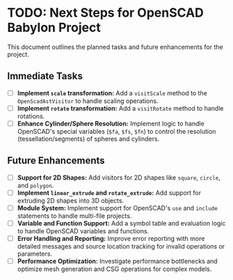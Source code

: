 # TODO: Next Steps for OpenSCAD Babylon Project

This document outlines the planned tasks and future enhancements for the project.

## Immediate Tasks
- [ ] **Implement `scale` transformation:** Add a `visitScale` method to the `OpenScadAstVisitor` to handle scaling operations.
- [ ] **Implement `rotate` transformation:** Add a `visitRotate` method to handle rotations.
- [ ] **Enhance Cylinder/Sphere Resolution:** Implement logic to handle OpenSCAD's special variables (`$fa`, `$fs`, `$fn`) to control the resolution (tessellation/segments) of spheres and cylinders.

## Future Enhancements
- [ ] **Support for 2D Shapes:** Add visitors for 2D shapes like `square`, `circle`, and `polygon`.
- [ ] **Implement `linear_extrude` and `rotate_extrude`:** Add support for extruding 2D shapes into 3D objects.
- [ ] **Module System:** Implement support for OpenSCAD's `use` and `include` statements to handle multi-file projects.
- [ ] **Variable and Function Support:** Add a symbol table and evaluation logic to handle OpenSCAD variables and functions.
- [ ] **Error Handling and Reporting:** Improve error reporting with more detailed messages and source location tracking for invalid operations or parameters.
- [ ] **Performance Optimization:** Investigate performance bottlenecks and optimize mesh generation and CSG operations for complex models.
